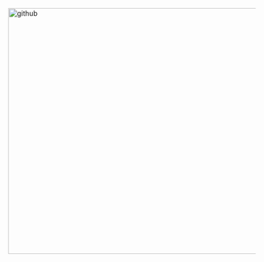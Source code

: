 <img width="861" height="500" alt="github" src="https://github.com/user-attachments/assets/897e25fd-dcd1-410f-af2a-d91561981809" />
